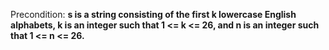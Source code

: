 Precondition: **s is a string consisting of the first k lowercase English alphabets, k is an integer such that 1 <= k <= 26, and n is an integer such that 1 <= n <= 26.**